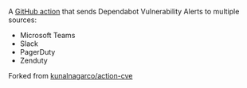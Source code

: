 A [GitHub action](https://github.com/features/actions) that sends Dependabot Vulnerability Alerts to multiple sources:

- Microsoft Teams
- Slack
- PagerDuty
- Zenduty

Forked from [kunalnagarco/action-cve](https://github.com/kunalnagarco/action-cve)

